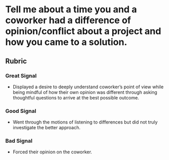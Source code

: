 # Tell me about a time you and a coworker had a difference of opinion/conflict about a project and how you came to a solution.

## Rubric

### Great Signal

* Displayed a desire to deeply understand coworker’s point of view while being mindful of how their own opinion was different through asking thoughtful questions to arrive at the best possible outcome.

### Good Signal

* Went through the motions of listening to differences but did not truly investigate the better approach.

### Bad Signal

* Forced their opinion on the coworker.
